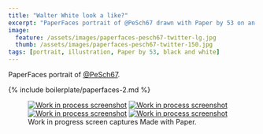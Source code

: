 ```yaml
---
title: "Walter White look a like?"
excerpt: "PaperFaces portrait of @PeSch67 drawn with Paper by 53 on an iPad."
image: 
  feature: /assets/images/paperfaces-pesch67-twitter-lg.jpg
  thumb: /assets/images/paperfaces-pesch67-twitter-150.jpg
tags: [portrait, illustration, Paper by 53, black and white]
---
```


PaperFaces portrait of [@PeSch67](http://twitter.com/PeSch67).

{% include boilerplate/paperfaces-2.md %}

<figure class="third">
	<a href="{{ site.url }}/assets/images/paperfaces-pesch67-process-1-lg.jpg"><img src="{{ site.url }}/assets/images/paperfaces-pesch67-process-1-600.jpg" alt="Work in process screenshot"></a>
	<a href="{{ site.url }}/assets/images/paperfaces-pesch67-process-2-lg.jpg"><img src="{{ site.url }}/assets/images/paperfaces-pesch67-process-2-600.jpg" alt="Work in process screenshot"></a>
	<a href="{{ site.url }}/assets/images/paperfaces-pesch67-process-3-lg.jpg"><img src="{{ site.url }}/assets/images/paperfaces-pesch67-process-3-600.jpg" alt="Work in process screenshot"></a>
	<a href="{{ site.url }}/assets/images/paperfaces-pesch67-process-4-lg.jpg"><img src="{{ site.url }}/assets/images/paperfaces-pesch67-process-4-600.jpg" alt="Work in process screenshot"></a>
	<figcaption>Work in progress screen captures Made with Paper.</figcaption>
</figure>